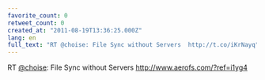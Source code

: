 ```yaml
---
favorite_count: 0
retweet_count: 0
created_at: "2011-08-19T13:36:25.000Z"
lang: en
full_text: "RT @choise: File Sync without Servers  http://t.co/iKrNayq"
---
```


RT [@choise](https://twitter.com/choise): File Sync without Servers
<http://www.aerofs.com/?ref=i1yg4>
